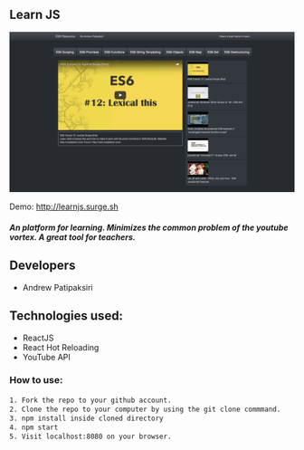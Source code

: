 
## Learn JS

[![LearnJS](/screenshotYT.png?)](http://learnjs.surge.sh)

Demo: http://learnjs.surge.sh

##### An platform for learning. Minimizes the common problem of the youtube vortex. A great tool for teachers.

## Developers
- Andrew Patipaksiri

## Technologies used:
- ReactJS
- React Hot Reloading
- YouTube API


### How to use:
```
1. Fork the repo to your github account.
2. Clone the repo to your computer by using the git clone commmand.
3. npm install inside cloned directory
4. npm start
5. Visit localhost:8080 on your browser.
```
